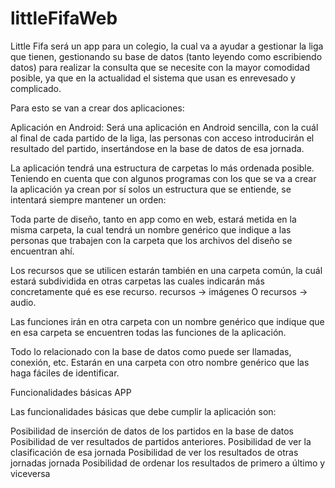 # littleFifaWeb

Little Fifa será un app para un colegio, la cual va a ayudar a gestionar la liga que tienen, gestionando su base de datos (tanto leyendo como escribiendo datos) para realizar la consulta que se necesite con la mayor comodidad posible, ya que en la actualidad el sistema que usan es enrevesado y complicado.

Para esto se van a crear dos aplicaciones:

Aplicación en Android: Será una aplicación en Android sencilla, con la cuál al final de cada partido de la liga, las personas con acceso introducirán el resultado del partido, insertándose en la base de datos de esa jornada.


La aplicación tendrá una estructura de carpetas lo más ordenada posible. Teniendo en cuenta que con algunos programas con los que se va a crear la aplicación ya crean por sí solos un estructura que se entiende, se intentará siempre mantener un orden:

Toda parte de diseño, tanto en app como en web, estará metida en la misma carpeta, la cual tendrá un nombre genérico que indique a las personas que trabajen con la carpeta que los archivos del diseño se encuentran ahí.

Los recursos que se utilicen estarán también en una carpeta común, la cuál estará subdividida en otras carpetas las cuales indicarán más concretamente qué es ese recurso. recursos -> imágenes O recursos -> audio.

Las funciones irán en otra carpeta con un nombre genérico que indique que en esa carpeta se encuentren todas las funciones de la aplicación.


Todo lo relacionado con la base de datos como puede ser llamadas, conexión, etc. Estarán en una carpeta con otro nombre genérico que las haga fáciles de identificar.




Funcionalidades básicas
APP

Las funcionalidades básicas que debe cumplir la aplicación son:

Posibilidad de inserción de datos de los partidos en la base de datos
Posibilidad de ver resultados de partidos anteriores.
Posibilidad de ver la clasificación de esa jornada
Posibilidad de ver los resultados de otras jornadas jornada
Posibilidad de ordenar los resultados de primero a último y viceversa
